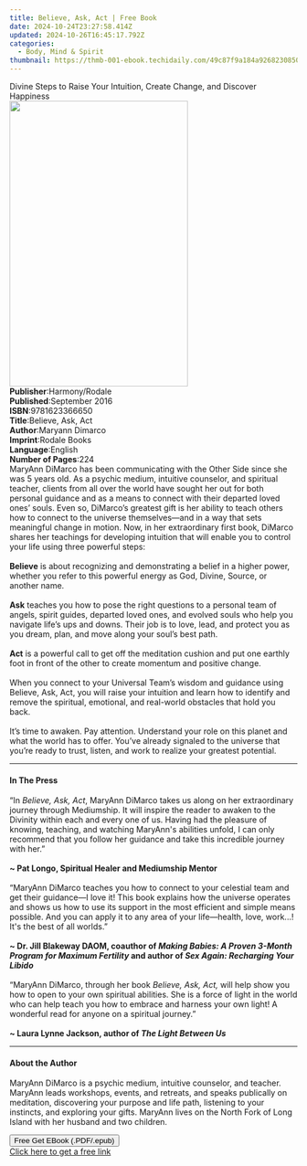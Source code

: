 ```yaml
---
title: Believe, Ask, Act | Free Book
date: 2024-10-24T23:27:58.414Z
updated: 2024-10-26T16:45:17.792Z
categories:
  - Body, Mind & Spirit
thumbnail: https://thmb-001-ebook.techidaily.com/49c87f9a184a9268230850e585ae0b811e408a98115d1c62512c589661d8a48a.jpg
---
```

<main id="book-container">
  <div class="flex flex-col">
    <div class="book-brief flex-1 py-6 px-4 sm:p-6 md:py-10 md:px-8">
      <!-- brief-->
      <div class="book-brief-main">
        Divine Steps to Raise Your Intuition, Create Change, and Discover
        Happiness
      </div>
    </div>
    <div
      class="book-meta-info flex-1 grid gap-4 col-start-1 col-end-3 row-start-1 sm:mb-6 sm:grid-cols-4 lg:gap-6 lg:col-start-2 lg:row-end-6 lg:row-span-6 lg:mb-0"
    >
      <div
        class="book-meta-info-left place-content-center mt-4 p-4 text-sm leading-6 col-start-2 col-span-2 dark:text-slate-400"
      >
        <img
          class="w-full h-500 object-cover rounded-lg sm:h-255 sm:col-span-2 lg:col-span-full"
          src="https://img-001-ebook.techidaily.com/05eb54be938e3a2ba0ae0361473b35713c127f9d3753870c63ef4839d5364f2a.jpg"
          alt=""
          width="312"
          height="500"
        />
      </div>
      <div
        class="book-meta-info-right mt-2 col-start-1 row-start-2 col-span-3 self-center"
      >
        <!-- meta data  -->
        <div class="flex flex-col px-4 md:px-8">
          <div class="flex-1">
            <strong>Publisher</strong>:<span class="px-2">Harmony/Rodale</span>
          </div>
          <div class="flex-1">
            <strong>Published</strong>:<span class="px-2">September 2016</span>
          </div>
          <div class="flex-1">
            <strong>ISBN</strong>:<span class="px-2">9781623366650</span>
          </div>
          <div class="flex-1">
            <strong>Title</strong>:<span class="px-2">Believe, Ask, Act</span>
          </div>
          <div class="flex-1">
            <strong>Author</strong>:<span class="px-2">Maryann Dimarco</span>
          </div>
          <div class="flex-1">
            <strong>Imprint</strong>:<span class="px-2">Rodale Books</span>
          </div>
          <div class="flex-1">
            <strong>Language</strong>:<span class="px-2">English</span>
          </div>
          <div class="flex-1">
            <strong>Number of Pages</strong>:<span class="px-2">224</span>
          </div>
        </div>
      </div>
    </div>
    <div class="book-description flex-1 py-6 px-4 sm:p-6 md:py-10 md:px-8">
      <div class="book-description-main">
        <div accordion-content="" id="description">
          MaryAnn DiMarco has been communicating with the Other Side since she
          was 5 years old. As a psychic medium, intuitive counselor, and
          spiritual teacher, clients from all over the world have sought her out
          for both personal guidance and as a means to connect with their
          departed loved ones’ souls. Even so, DiMarco’s greatest gift is her
          ability to teach others how to connect to the universe themselves—and
          in a way that sets meaningful change in motion. Now, in her
          extraordinary first book, DiMarco shares her teachings for developing
          intuition that will enable you to control your life using three
          powerful steps:<br /><br /><b>Believe</b> is about recognizing and
          demonstrating a belief in a higher power, whether you refer to this
          powerful energy as God, Divine, Source, or another name.<br /><br /><b
            >Ask</b
          >
          teaches you how to pose the right questions to a personal team of
          angels, spirit guides, departed loved ones, and evolved souls who help
          you navigate life’s ups and downs. Their job is to love, lead, and
          protect you as you dream, plan, and move along your soul’s best
          path.<br /><br /><b>Act</b> is a powerful call to get off the
          meditation cushion and put one earthly foot in front of the other to
          create momentum and positive change.<br /><br />When you connect to
          your Universal Team’s wisdom and guidance using Believe, Ask, Act, you
          will raise your intuition and learn how to identify and remove the
          spiritual, emotional, and real-world obstacles that hold you back.<br /><br />It’s
          time to awaken. Pay attention. Understand your role on this planet and
          what the world has to offer. You’ve already signaled to the universe
          that you’re ready to trust, listen, and work to realize your greatest
          potential.
        </div>
        <div class="accordion-fader"></div>
      </div>
    </div>
    <div class="book-excerpts flex-1 py-6 px-4 sm:p-6 md:py-10 md:px-8">
      <!-- excerpts-->
      <div class="book-excerpts-main">
        <hr />
        <h4 class="placeholder placeholder-heading">
          <span>In The Press</span>
        </h4>
        <p>
          “In <i>Believe, Ask, Act</i>, MaryAnn DiMarco takes us along on her
          extraordinary journey through Mediumship. It will inspire the reader
          to awaken to the Divinity within each and every one of us. Having had
          the pleasure of knowing, teaching, and watching MaryAnn's abilities
          unfold, I can only recommend that you follow her guidance and take
          this incredible journey with her.” <br /><br /><b
            >~ Pat Longo, Spiritual Healer and Mediumship Mentor </b
          ><br /><br />“MaryAnn DiMarco teaches you how to connect to your
          celestial team and get their guidance—I love it! This book explains
          how the universe operates and shows us how to use its support in the
          most efficient and simple means possible. And you can apply it to any
          area of your life—health, love, work...! It's the best of all worlds.”
          <br /><br /><b
            >~ Dr. Jill Blakeway DAOM, coauthor of
            <i>Making Babies: A Proven 3-Month Program for Maximum Fertility</i>
            and author of <i>Sex Again: Recharging Your Libido</i></b
          ><br /><b
            ><i><br /></i></b
          >“MaryAnn DiMarco, through her book <i>Believe, Ask, Act,</i> will
          help show you how to open to your own spiritual abilities. She is a
          force of light in the world who can help teach you how to embrace and
          harness your own light! A wonderful read for anyone on a spiritual
          journey.” <br /><br /><b
            >~ Laura Lynne Jackson, author of <i>The Light Between Us</i></b
          >
        </p>
      </div>
    </div>
    <div class="book-about-author flex-1 py-6 px-4 sm:p-6 md:py-10 md:px-8">
      <!-- about author-->
      <div class="book-main-author-main">
        <hr />
        <h4 class="placeholder placeholder-heading">
          <span>About the Author</span>
        </h4>
        <p>
          MaryAnn DiMarco is a psychic medium, intuitive counselor, and teacher.
          MaryAnn leads workshops, events, and retreats, and speaks publically
          on meditation, discovering your purpose and life path, listening to
          your instincts, and exploring your gifts. MaryAnn lives on the North
          Fork of Long Island with her husband and two children.
        </p>
      </div>
    </div>
    <div class="book-free-get flex-1 py-6 px-4 sm:p-6 md:py-10 md:px-8">
      <button
        id="btn-free-get"
        class="bg-blue-500 hover:bg-blue-700 text-white font-bold py-2 px-4 rounded"
      >
        Free Get EBook (.PDF/.epub)
      </button>
      <div id="countdown-display" class="px-2 text-lg mt-2"></div>
      <a
        id="free-link"
        class="hidden bg-blue-500 hover:bg-blue-700 text-white font-bold py-2 px-4 rounded"
        href="https://www.ebooks.com/en-us/book/96176940/believe-ask-act/maryann-dimarco/"
        target="_blank"
        >Click here to get a free link</a
      >
    </div>
    <script>
      let countdownTime = 0;
      let countdownInterval = null;
      document
        .getElementById('btn-free-get')
        .addEventListener('click', startCountdown);
      function startCountdown() {
        countdownTime = new Date().getTime() + 60000 * 3;
        countdownInterval = setInterval(updateCountdown, 1000);
        document.getElementById('btn-free-get').disabled = true;
        document
          .getElementById('btn-free-get')
          .classList.add('bg-gray-500', 'cursor-not-allowed');
      }
      function updateCountdown() {
        let currentTime = new Date().getTime();
        let timeLeft = countdownTime - currentTime;
        let secondsLeft = Math.floor(timeLeft / 1000);
        document.getElementById('countdown-display').innerHTML =
          `Remaining time: ${secondsLeft} seconds.`;
        if (secondsLeft <= 0) {
          clearInterval(countdownInterval);
          document.getElementById('btn-free-get').classList.add('hidden');
          document.getElementById('free-link').classList.remove('hidden');
          document.getElementById('countdown-display').innerHTML = '';
        }
      }
    </script>
  </div>
</main>

<ins class="adsbygoogle"
      style="display:block"
      data-ad-client="ca-pub-7571918770474297"
      data-ad-slot="8358498916"
      data-ad-format="auto"
      data-full-width-responsive="true"></ins>
    
